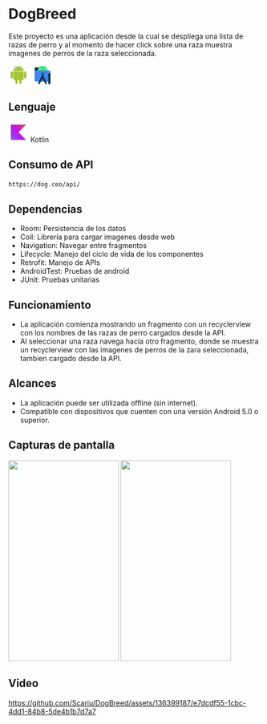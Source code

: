 # DogBreed
Este proyecto es una aplicación desde la cual se despliega una lista de razas de perro y al momento de hacer click sobre una raza muestra imagenes de perros de la raza seleccionada. 
<div>
    <img src="https://github.com/devicons/devicon/blob/master/icons/android/android-original.svg" title="android" alt="android" width="40" height="40"/>&nbsp;
    <img src="https://github.com/devicons/devicon/blob/master/icons/androidstudio/androidstudio-original.svg" title="androidStudio" alt="androidStudio" width="40" height="40"/>&nbsp;
   

## Lenguaje
 <img src="https://github.com/devicons/devicon/blob/master/icons/kotlin/kotlin-original.svg" title="Kotlin" alt="Kotlin" width="40" height="40"/> Kotlin
## Consumo de API
```bash
https://dog.ceo/api/
```
## Dependencias
- Room: Persistencia de los datos
- Coil: Librería para cargar imagenes desde web
- Navigation: Navegar entre fragmentos
- Lifecycle: Manejo del ciclo de vida de los componentes
- Retrofit: Manejo de APIs
- AndroidTest: Pruebas de android
- JUnit: Pruebas unitarias

## Funcionamiento
- La aplicación comienza mostrando un fragmento con un recyclerview con los nombres de las razas de perro cargados desde la API.
- Al seleccionar una raza navega hacia otro fragmento, donde se muestra un recyclerview con las imagenes de perros de la zara seleccionada, tambien cargado desde la API.

## Alcances
- La aplicación puede ser utilizada offline (sin internet).
- Compatible con dispositivos que cuenten con una versión Android 5.0 o superior.

## Capturas de pantalla

<img src="https://github.com/Scariu/DogBreed/assets/136399187/27adbdea-0d37-470f-b7c3-9558b1bba5f6" width="220" height="400"/>
<img src="https://github.com/Scariu/DogBreed/assets/136399187/3f92e250-868a-4c59-b269-e8b382b1d143" width="220" height="400"/>

## Video
https://github.com/Scariu/DogBreed/assets/136399187/e7dcdf55-1cbc-4dd1-84b8-5de4b1b7d7a7

